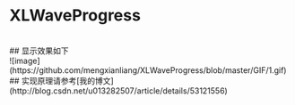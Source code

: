 # XLWaveProgress
 <br>
## 显示效果如下
 <br>
 ![image](https://github.com/mengxianliang/XLWaveProgress/blob/master/GIF/1.gif)
<br>
## 实现原理请参考[我的博文](http://blog.csdn.net/u013282507/article/details/53121556)
 
